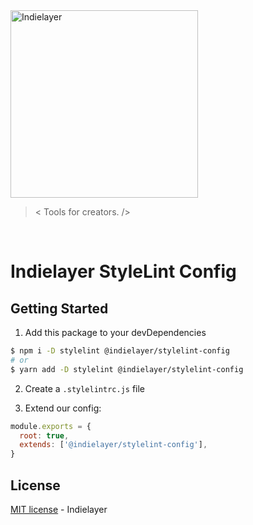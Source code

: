 <a href="https://indielayer.com/">
  <img src="https://user-images.githubusercontent.com/3942799/147986660-cc494b39-559e-4534-be43-0438d0b11090.png" alt="Indielayer" width="300" />
</a>

> < Tools for creators. />

<br/>

# Indielayer StyleLint Config

## Getting Started

1. Add this package to your devDependencies

```bash
$ npm i -D stylelint @indielayer/stylelint-config
# or
$ yarn add -D stylelint @indielayer/stylelint-config
```

2. Create a `.stylelintrc.js` file

3. Extend our config:

```js
module.exports = {
  root: true,
  extends: ['@indielayer/stylelint-config'],
}
```

## License

[MIT license](https://github.com/indielayer/eslint-config/blob/master/LICENSE) - Indielayer
